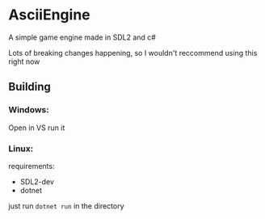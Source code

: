 # AsciiEngine
A simple game engine made in SDL2 and c#

Lots of breaking changes happening, so I wouldn't reccommend using this right now

## Building
### Windows:
Open in VS
run it
### Linux:
requirements:
- SDL2-dev
- dotnet

just run `dotnet run` in the directory
